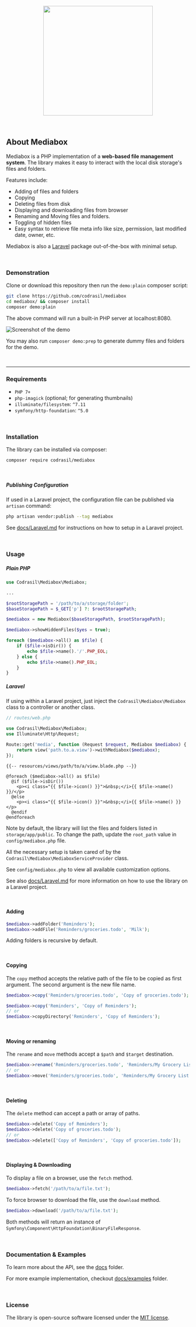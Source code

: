 <p align="center"><img src="./logo.svg" width="300"></p>

<br>

## About Mediabox

Mediabox is a PHP implementation of a __web-based file management system__. The library makes it easy to interact with the local disk storage's files and folders.

Features include:

* Adding of files and folders
* Copying
* Deleting files from disk
* Displaying and downloading files from browser
* Renaming and Moving files and folders.
* Toggling of hidden files
* Easy syntax to retrieve file meta info like size, permission, last modified date, owner, etc.

Mediabox is also a [Laravel](https://github.com/laravel/laravel) package out-of-the-box with minimal setup.

<br>

### Demonstration
Clone or download this repository then run the `demo:plain` composer script:
```bash
git clone https://github.com/codrasil/mediabox
cd mediabox/ && composer install
composer demo:plain
```
The above command will run a built-in PHP server at localhost:8080.

![Screenshot of the demo](./demos/plain/screenshot.png)

You may also run `composer demo:prep` to generate dummy files and folders for the demo.

<br>

---

### Requirements

* `PHP 7+`
* `php-imagick` (optional; for generating thumbnails)
* `illuminate/filesystem`: `^7.11`
* `symfony/http-foundation`: `^5.0`

<br>

### Installation

The library can be installed via composer:
```bash
composer require codrasil/mediabox
```

<br>

##### Publishing Configuration
If used in a Laravel project, the configuration file can be published via `artisan` command:

```bash
php artisan vendor:publish --tag mediabox
```

See <a href="./docs/Laravel.md">docs/Laravel.md</a> for instructions on how to setup in a Laravel project.

<br>

### Usage

##### Plain PHP

```php
use Codrasil\Mediabox\Mediabox;

...

$rootStoragePath = '/path/to/a/storage/folder';
$baseStoragePath = $_GET['p'] ?: $rootStoragePath;

$mediabox = new Mediabox($baseStoragePath, $rootStoragePath);

$mediabox->showHiddenFiles($yes = true);

foreach ($mediabox->all() as $file) {
    if ($file->isDir()) {
        echo $file->name().'/'.PHP_EOL;
    } else {
        echo $file->name().PHP_EOL;
    }
}
```

##### Laravel

If using within a Laravel project, just inject the `Codrasil\Mediabox\Mediabox` class to a controller or another class.

```php
// routes/web.php

use Codrasil\Mediabox\Mediabox;
use Illuminate\Http\Request;

Route::get('media', function (Request $request, Mediabox $mediabox) {
    return view('path.to.a.view')->withMediabox($mediabox);
});
```

```blade
{{-- resources/views/path/to/a/view.blade.php --}}

@foreach ($mediabox->all() as $file)
  @if ($file->isDir())
    <p><i class="{{ $file->icon() }}">&nbsp;</i>{{ $file->name() }}/</p>
  @else
    <p><i class="{{ $file->icon() }}">&nbsp;</i>{{ $file->name() }}</p>
  @endif
@endforeach
```

Note by default, the library will list the files and folders listed in `storage/app/public`.
To change the path, update the `root_path` value in `config/mediabox.php` file.

All the necessary setup is taken cared of by the `Codrasil\Mediabox\MediaboxServiceProvider` class.

See `config/mediabox.php` to view all available customization options.

See also <a href="./docs/Laravel.md">docs/Laravel.md</a> for more information on how to use the library on a Laravel project.

<br>

#### Adding
```php
$mediabox->addFolder('Reminders');
$mediabox->addFile('Reminders/groceries.todo', 'Milk');
```
Adding folders is recursive by default.

<br>

#### Copying
The `copy` method accepts the relative path of the file to be copied as first argument.
The second argument is the new file name.

```php
$mediabox->copy('Reminders/groceries.todo', 'Copy of groceries.todo');

$mediabox->copy('Reminders', 'Copy of Reminders');
// or
$mediabox->copyDirectory('Reminders', 'Copy of Reminders');

```

<br>

#### Moving or renaming
The `rename` and `move` methods accept a `$path` and `$target` destination.
```php
$mediabox->rename('Reminders/groceries.todo', 'Reminders/My Grocery List.todo');
// or
$mediabox->move('Reminders/groceries.todo', 'Reminders/My Grocery List.todo');
```

<br>

#### Deleting
The `delete` method can accept a path or array of paths.
```php
$mediabox->delete('Copy of Reminders');
$mediabox->delete('Copy of groceries.todo');
// or
$mediabox->delete(['Copy of Reminders', 'Copy of groceries.todo']);
```

<br>

#### Displaying & Downloading
To display a file on a browser, use the `fetch` method.
```php
$mediabox->fetch('/path/to/a/file.txt');
```

To force browser to download the file, use the `download` method.
```php
$mediabox->download('/path/to/a/file.txt');
```

Both methods will return an instance of `Symfony\Component\HttpFoundation\BinaryFileResponse`.

<br>

### Documentation & Examples

To learn more about the API, see the [docs](./docs) folder.

For more example implementation, checkout [docs/examples](./docs/examples) folder.

<br>

### License
The library is open-source software licensed under the [MIT license](./LICENSE).
